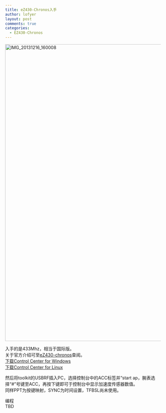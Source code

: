 ```yaml
---
title: eZ430-Chronos入手
author: lofyer
layout: post
comments: true
categories:
  - EZ430-Chronos
---
```

<a href="http://blog.lofyer.org/2013/12/ez430-chronos%e5%85%a5%e6%89%8b/img_20131216_160008/" rel="attachment wp-att-2641"><img src="http://lofyer.github.io/uploads/IMG_20131216_160008-1024x958.jpg" alt="IMG_20131216_160008" width="1024" height="958" class="alignnone size-large wp-image-2641" /></a>

入手的是433Mhz，相当于国际版。  
关于官方介绍可至<a href="http://processors.wiki.ti.com/index.php/EZ430-Chronos" title="eZ430-chronos" target="_blank">eZ430-chronos</a>查阅。  
<a href="http://www.ti.com/lit/zip/slac341" title="SLAC341" target="_blank">下载Control Center for Windows</a>  
<a href="http://www.ti.com/lit/zip/slac388" title="SLAC388" target="_blank">下载Control Center for Linux</a>

然后将toolkit的USBRF插入PC，选择控制台中的ACC标签并“start ap，腕表选择“#”号键至ACC，再按下键即可于控制台中显示加速度传感器数值。  
同样PPT为按键映射，SYNC为时间设置，TFBSL尚未使用。

编程  
TBD